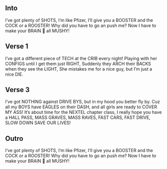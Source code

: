 ## Into

I’ve got plenty of SHOTS, I’m like Pfizer,
I’ll give you a BOOSTER and the COCK or a ROOSTER!
Why did you have to go an push me?
Now I have to make your BRAIN 🧠 all MUSHY!

## Verse 1

I’ve got a different piece of TECH at the CRIB every night!
Playing with her CONFIGS until I get them just RIGHT,
Suddenly they ARCH their BACKS when they see the LIGHT,
She mistakes me for a nice guy, but I’m just a nice DIE.

## Verse 3

I’ve got NOTHING against DRIVE BYS, but in my hood you better fly by.
Cuz all my BOYS have EAGLES on their DASH, and all girls are ready to COVER MY ASS!
It’s about time for the NEXTEL chapter class, I really hope you have a HALL PASS,
MASS GRAVES, MASS RAVES, FAST CARS, FAST DRIVE, SLOW DOWN SAVE OUR LIVES!

## Outro

I’ve got plenty of SHOTS, I’m like Pfizer,
I’ll give you a BOOSTER and the COCK or a ROOSTER!
Why did you have to go an push me?
Now I have to make your BRAIN 🧠 all MUSHY!
